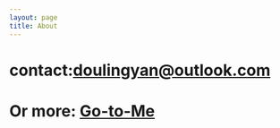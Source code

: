 ```yaml
---
layout: page
title: About
---
```


contact:doulingyan@outlook.com
============================
Or more: [Go-to-Me](http://lingyea.xyz/me/)
============================
